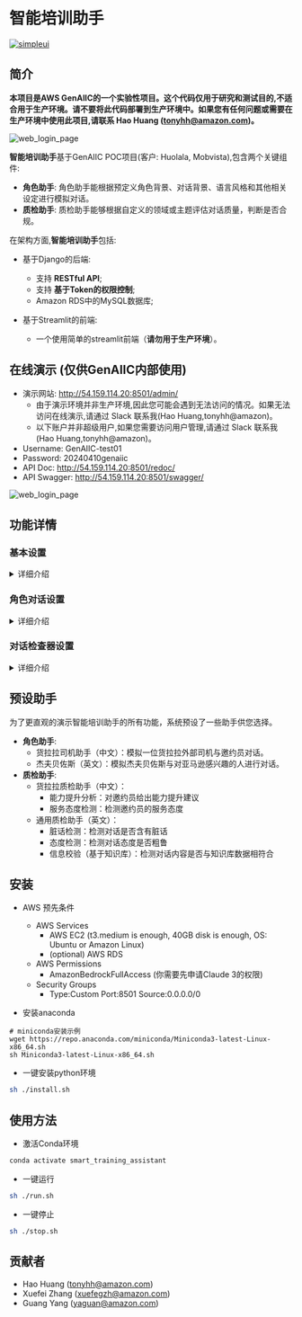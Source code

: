 # 智能培训助手

[![simpleui](https://img.shields.io/badge/developing%20with-Simpleui-2077ff.svg)](https://github.com/newpanjing/simpleui)


## 简介

**本项目是AWS GenAIIC的一个实验性项目。这个代码仅用于研究和测试目的,不适合用于生产环境。请不要将此代码部署到生产环境中。如果您有任何问题或需要在生产环境中使用此项目,请联系 Hao Huang (tonyhh@amazon.com)。**


![web_login_page](./readme/imgs/架构图.png)

**智能培训助手**基于GenAIIC POC项目(客户: Huolala, Mobvista),包含两个关键组件:
- **角色助手**: 角色助手能根据预定义角色背景、对话背景、语言风格和其他相关设定进行模拟对话。
- **质检助手**: 质检助手能够根据自定义的领域或主题评估对话质量，判断是否合规。

在架构方面,**智能培训助手**包括:
- 基于Django的后端:
    - 支持 **RESTful API**;
    - 支持 **基于Token的权限控制**;
    - Amazon RDS中的MySQL数据库;

- 基于Streamlit的前端:
    - 一个使用简单的streamlit前端（**请勿用于生产环境**）。

## 在线演示 (仅供GenAIIC内部使用)
- 演示网站: http://54.159.114.20:8501/admin/
    - 由于演示环境并非生产环境,因此您可能会遇到无法访问的情况。如果无法访问在线演示,请通过 Slack 联系我(Hao Huang,tonyhh@amazon)。
    - 以下账户并非超级用户,如果您需要访问用户管理,请通过 Slack 联系我(Hao Huang,tonyhh@amazon)。
- Username: GenAIIC-test01
- Password: 20240410genaiic
- API Doc: http://54.159.114.20:8501/redoc/
- API Swagger: http://54.159.114.20:8501/swagger/

![web_login_page](./readme/imgs/web_login_page.png)

## 功能详情

### 基本设置
<details> <summary>详细介绍</summary>

基本设置包括基本模型设置和核心提示设置:
- 模型设置: 您可以在这里添加/修改/删除/搜索基本模型。目前,我们只支持Claude 3模型。
</details>


### 角色对话设置

<details> <summary>详细介绍</summary>

**角色助手设置**由四个部分组成:角色聊天机器人、技能、响应检查器和系统提示。

- 角色聊天机器人:
    - 角色定义了模拟训练助手的基本人格和语言风格。
    - 角色包括角色名称、角色背景、语言技能和其他相关特征。
- 技能:
    - 技能包括角色助手可以使用的对话状态,如被动响应、主动提出某个领域的问题等,用于控制对话流程。
    - 一项技能包括技能名称、技能描述、技能示例、响应检查器(可选)和LLM相关配置。
- 响应检查器:
    - 响应质量检查器可以检查助手在某个回合中的响应是否满足技能要求。如果不满足,它将请求新的生成,直到达到最大次数。
    - 响应质量检查器包括检查器名称、检查器描述、检查器提示、最大质量检查次数和LLM相关配置。检查器提示将直接输入到LLM,其中包含占位符{msg}。
- 系统提示词:
    - 系统提示词是**角色助手设置**的系统提示词。我们已经准备了两个系统提示(一个中文,一个英文)。如果您有特定要求,可以添加自己的核心提示。请记住,请在核心提示中保留**占位符**。请参考默认的系统提示(id1,中文)或系统提示(id2,英文)。


</details>



### 对话检查器设置 

<details> <summary>详细介绍</summary>

**对话检查器设置**由质量检查聊天机器人和对话检查器组成。

- 质量检查聊天机器人:
    - 质量检查聊天机器人定义了质量检查场景,包括名称、背景和一系列对话检查器。
- 对话检查器:
    - 对话检查器是专门用于检查对话质量的组件,输出格式默认为JSON格式。
    - 对话检查器包括检查器名称、描述、提示和LLM相关配置。检查器提示将直接输入到LLM,其中包含占位符{msg}。
    - 请注意,当您开发自己的提示词时,响应格式需要为JSON格式(便于在前端Streamlit中显示)。

</details>


## 预设助手

为了更直观的演示智能培训助手的所有功能，系统预设了一些助手供您选择。

- **角色助手**: 
    - 货拉拉司机助手（中文）：模拟一位货拉拉外部司机与邀约员对话。
    - 杰夫贝佐斯（英文）：模拟杰夫贝佐斯与对亚马逊感兴趣的人进行对话。
- **质检助手**: 
    - 货拉拉质检助手（中文）：
        - 能力提升分析：对邀约员给出能力提升建议
        - 服务态度检测：检测邀约员的服务态度
    - 通用质检助手（英文）：
        - 脏话检测：检测对话是否含有脏话
        - 态度检测：检测对话态度是否粗鲁
        - 信息校验（基于知识库）：检测对话内容是否与知识库数据相符合



## 安装

- AWS 预先条件
    - AWS Services
        - AWS EC2 (t3.medium is enough, 40GB disk is enough, OS: Ubuntu or Amazon Linux)
        - (optional) AWS RDS
    - AWS Permissions
        - AmazonBedrockFullAccess (你需要先申请Claude 3的权限)
    - Security Groups
        - Type:Custom Port:8501 Source:0.0.0.0/0

- 安装anaconda
```
# miniconda安装示例
wget https://repo.anaconda.com/miniconda/Miniconda3-latest-Linux-x86_64.sh
sh Miniconda3-latest-Linux-x86_64.sh
```

- 一键安装python环境
```bash
sh ./install.sh
```


## 使用方法

- 激活Conda环境

```bash
conda activate smart_training_assistant
```

- 一键运行

```bash
sh ./run.sh
```

- 一键停止

```bash
sh ./stop.sh
```

## 贡献者
- Hao Huang (tonyhh@amazon.com)
- Xuefei Zhang (xuefegzh@amazon.com)
- Guang Yang (yaguan@amazon.com)